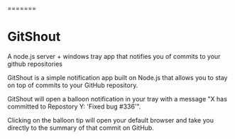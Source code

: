 =======
# GitShout
A node.js server + windows tray app that notifies you of commits to your github repositories

GitShout is a simple notification app built on Node.js that allows you to stay on top of commits to your GitHub repository.

GitShout will open a balloon notification in your tray with a message "X has committed to Repostory Y: 'Fixed bug #336'".

Clicking on the balloon tip will open your default browser and take you directly to the summary of that commit on GitHub.
